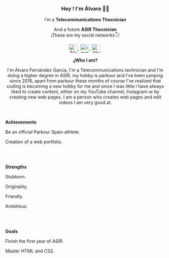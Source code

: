 <p>
    <h3 align="center">Hey ! I'm Álvaro 👋👋</h3>
 </p>
 <p align="center">I'm a <strong>Telecommunications Thecnician</strong></p>
 <p align="center">And a future <strong>ASIR Thecnician</strong> <br />¡These are my social networks👇!</p>
 
 <p align="center">
  <a href="https://www.youtube.com/c/AlvaroFernandezFDP" target="blank" style="margin-right: 4px">
    <img align="center" src="https://cdn.jsdelivr.net/npm/simple-icons@3.0.1/icons/youtube.svg" alt="Alvaro Fernandez" height="28px" width="28px">
  </a>
    <a href="https://www.instagram.com/imalvaro__/?hl=es" target="blank" style='margin-right:4px'>
     <img align="center" src="https://cdn.jsdelivr.net/npm/simple-icons@3.13.0/icons/instagram.svg" alt="imalvaro__" height="28px" width="28px" />
   </a>
     <a href="https://www.tiktok.com/@alvaruky.fdp" target="blank" style='margin-right:4px'>
     <img align="center" src="https://cdn.jsdelivr.net/npm/simple-icons@3.0.1/icons/tiktok.svg" alt="AlvarukyFDP" height="28px" width="28px" />
   </a>
 </p>

<p>
  <p align="center"><strong>¿Who I am?</strong></p>
  <p align="center">I'm Álvaro Fernández García, I'm a Telecommunications technician and I'm doing a higher degree in ASIR, my hobby is parkour and I've been jumping since 2016, apart from parkour these months of course I've realized that coding is becoming a new hobby for me and since I was little I have always liked to create content, either on my YouTube channel, Instagram or by creating new web pages. I am a person who creates web pages and edit videos I am very good at.</p>
</p>
<br>
<p>
<p align="centre"><strong>Achievements</strong></p>
    <p align="centre">Be an official Parkour Spain athlete.</p>
    <p align="centre">Creation of a web portfolio.</p>
</p>
<br><br>
<p>
<p align="centre"><strong>Strengths</strong></p>
    <p align="centre">Stubborn.</p>
    <p align="centre">Originality.</p>
    <p align="centre">Friendly.</p>
    <p align="centre">Ambitious.</p>
</p>
<br><br>
<p>
<p align="centre"><strong>Goals</strong></p>
    <p align="centre">Finish the first year of ASIR.</p>
    <p align="centre">Master HTML and CSS.</p>
</p>
